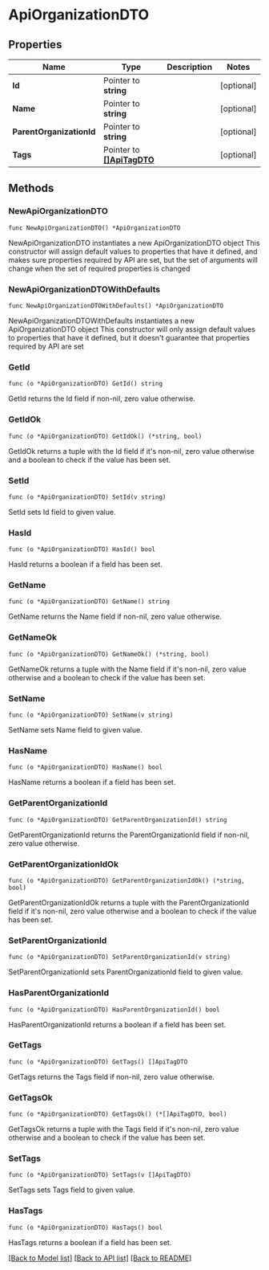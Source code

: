 # ApiOrganizationDTO

## Properties

Name | Type | Description | Notes
------------ | ------------- | ------------- | -------------
**Id** | Pointer to **string** |  | [optional] 
**Name** | Pointer to **string** |  | [optional] 
**ParentOrganizationId** | Pointer to **string** |  | [optional] 
**Tags** | Pointer to [**[]ApiTagDTO**](ApiTagDTO.md) |  | [optional] 

## Methods

### NewApiOrganizationDTO

`func NewApiOrganizationDTO() *ApiOrganizationDTO`

NewApiOrganizationDTO instantiates a new ApiOrganizationDTO object
This constructor will assign default values to properties that have it defined,
and makes sure properties required by API are set, but the set of arguments
will change when the set of required properties is changed

### NewApiOrganizationDTOWithDefaults

`func NewApiOrganizationDTOWithDefaults() *ApiOrganizationDTO`

NewApiOrganizationDTOWithDefaults instantiates a new ApiOrganizationDTO object
This constructor will only assign default values to properties that have it defined,
but it doesn't guarantee that properties required by API are set

### GetId

`func (o *ApiOrganizationDTO) GetId() string`

GetId returns the Id field if non-nil, zero value otherwise.

### GetIdOk

`func (o *ApiOrganizationDTO) GetIdOk() (*string, bool)`

GetIdOk returns a tuple with the Id field if it's non-nil, zero value otherwise
and a boolean to check if the value has been set.

### SetId

`func (o *ApiOrganizationDTO) SetId(v string)`

SetId sets Id field to given value.

### HasId

`func (o *ApiOrganizationDTO) HasId() bool`

HasId returns a boolean if a field has been set.

### GetName

`func (o *ApiOrganizationDTO) GetName() string`

GetName returns the Name field if non-nil, zero value otherwise.

### GetNameOk

`func (o *ApiOrganizationDTO) GetNameOk() (*string, bool)`

GetNameOk returns a tuple with the Name field if it's non-nil, zero value otherwise
and a boolean to check if the value has been set.

### SetName

`func (o *ApiOrganizationDTO) SetName(v string)`

SetName sets Name field to given value.

### HasName

`func (o *ApiOrganizationDTO) HasName() bool`

HasName returns a boolean if a field has been set.

### GetParentOrganizationId

`func (o *ApiOrganizationDTO) GetParentOrganizationId() string`

GetParentOrganizationId returns the ParentOrganizationId field if non-nil, zero value otherwise.

### GetParentOrganizationIdOk

`func (o *ApiOrganizationDTO) GetParentOrganizationIdOk() (*string, bool)`

GetParentOrganizationIdOk returns a tuple with the ParentOrganizationId field if it's non-nil, zero value otherwise
and a boolean to check if the value has been set.

### SetParentOrganizationId

`func (o *ApiOrganizationDTO) SetParentOrganizationId(v string)`

SetParentOrganizationId sets ParentOrganizationId field to given value.

### HasParentOrganizationId

`func (o *ApiOrganizationDTO) HasParentOrganizationId() bool`

HasParentOrganizationId returns a boolean if a field has been set.

### GetTags

`func (o *ApiOrganizationDTO) GetTags() []ApiTagDTO`

GetTags returns the Tags field if non-nil, zero value otherwise.

### GetTagsOk

`func (o *ApiOrganizationDTO) GetTagsOk() (*[]ApiTagDTO, bool)`

GetTagsOk returns a tuple with the Tags field if it's non-nil, zero value otherwise
and a boolean to check if the value has been set.

### SetTags

`func (o *ApiOrganizationDTO) SetTags(v []ApiTagDTO)`

SetTags sets Tags field to given value.

### HasTags

`func (o *ApiOrganizationDTO) HasTags() bool`

HasTags returns a boolean if a field has been set.


[[Back to Model list]](../README.md#documentation-for-models) [[Back to API list]](../README.md#documentation-for-api-endpoints) [[Back to README]](../README.md)


